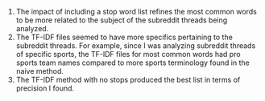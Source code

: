 1. The impact of including a stop word list refines the most common words to be more related to the subject of the subreddit threads being analyzed. 
2. The TF-IDF files seemed to have more specifics pertaining to the subreddit threads. For example, since I was analyzing subreddit threads of specific sports, the TF-IDF files for most common words had pro sports team names compared to more sports terminology found in the naive method. 
3. The TF-IDF method with no stops produced the best list in terms of precision I found. 